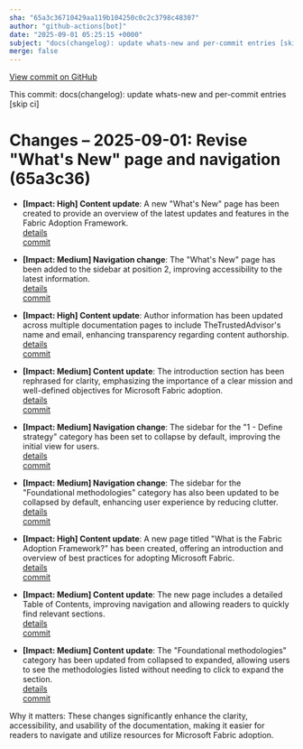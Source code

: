 ```yaml
---
sha: "65a3c36710429aa119b104250c0c2c3798c48307"
author: "github-actions[bot]"
date: "2025-09-01 05:25:15 +0000"
subject: "docs(changelog): update whats-new and per-commit entries [skip ci]"
merge: false
---
```


[View commit on GitHub](https://github.com/TheTrustedAdvisor/FabricAdoptionFramework/commit/65a3c36710429aa119b104250c0c2c3798c48307)

This commit: docs(changelog): update whats-new and per-commit entries [skip ci]

# Changes – 2025-09-01: Revise "What's New" page and navigation (65a3c36)

- **[Impact: High] Content update**: A new "What's New" page has been created to provide an overview of the latest updates and features in the Fabric Adoption Framework.  
   [details](/docs/about/changes/2025-08-31-5ea5364337ae5370e97a87baefc9943c57b4d6a4)  
   [commit](https://github.com/TheTrustedAdvisor/FabricAdoptionFramework/commit/65a3c36710429aa119b104250c0c2c3798c48307)

- **[Impact: Medium] Navigation change**: The "What's New" page has been added to the sidebar at position 2, improving accessibility to the latest information.  
   [details](/docs/about/changes/2025-08-31-5ea5364337ae5370e97a87baefc9943c57b4d6a4)  
   [commit](https://github.com/TheTrustedAdvisor/FabricAdoptionFramework/commit/65a3c36710429aa119b104250c0c2c3798c48307)

- **[Impact: High] Content update**: Author information has been updated across multiple documentation pages to include TheTrustedAdvisor's name and email, enhancing transparency regarding content authorship.  
   [details](/docs/about/changes/2025-08-31-5ea5364337ae5370e97a87baefc9943c57b4d6a4)  
   [commit](https://github.com/TheTrustedAdvisor/FabricAdoptionFramework/commit/65a3c36710429aa119b104250c0c2c3798c48307)

- **[Impact: Medium] Content update**: The introduction section has been rephrased for clarity, emphasizing the importance of a clear mission and well-defined objectives for Microsoft Fabric adoption.  
   [details](/docs/about/changes/2025-08-31-5ea5364337ae5370e97a87baefc9943c57b4d6a4)  
   [commit](https://github.com/TheTrustedAdvisor/FabricAdoptionFramework/commit/65a3c36710429aa119b104250c0c2c3798c48307)

- **[Impact: Medium] Navigation change**: The sidebar for the "1 - Define strategy" category has been set to collapse by default, improving the initial view for users.  
   [details](/docs/about/changes/2025-08-31-5ea5364337ae5370e97a87baefc9943c57b4d6a4)  
   [commit](https://github.com/TheTrustedAdvisor/FabricAdoptionFramework/commit/65a3c36710429aa119b104250c0c2c3798c48307)

- **[Impact: Medium] Navigation change**: The sidebar for the "Foundational methodologies" category has also been updated to be collapsed by default, enhancing user experience by reducing clutter.  
   [details](/docs/about/changes/2025-08-31-5ea5364337ae5370e97a87baefc9943c57b4d6a4)  
   [commit](https://github.com/TheTrustedAdvisor/FabricAdoptionFramework/commit/65a3c36710429aa119b104250c0c2c3798c48307)

- **[Impact: High] Content update**: A new page titled "What is the Fabric Adoption Framework?" has been created, offering an introduction and overview of best practices for adopting Microsoft Fabric.  
   [details](/docs/about/changes/2025-08-31-5ea5364337ae5370e97a87baefc9943c57b4d6a4)  
   [commit](https://github.com/TheTrustedAdvisor/FabricAdoptionFramework/commit/65a3c36710429aa119b104250c0c2c3798c48307)

- **[Impact: Medium] Content update**: The new page includes a detailed Table of Contents, improving navigation and allowing readers to quickly find relevant sections.  
   [details](/docs/about/changes/2025-08-31-5ea5364337ae5370e97a87baefc9943c57b4d6a4)  
   [commit](https://github.com/TheTrustedAdvisor/FabricAdoptionFramework/commit/65a3c36710429aa119b104250c0c2c3798c48307)

- **[Impact: Medium] Content update**: The "Foundational methodologies" category has been updated from collapsed to expanded, allowing users to see the methodologies listed without needing to click to expand the section.  
   [details](/docs/about/changes/2025-08-31-5ea5364337ae5370e97a87baefc9943c57b4d6a4)  
   [commit](https://github.com/TheTrustedAdvisor/FabricAdoptionFramework/commit/65a3c36710429aa119b104250c0c2c3798c48307)

Why it matters: These changes significantly enhance the clarity, accessibility, and usability of the documentation, making it easier for readers to navigate and utilize resources for Microsoft Fabric adoption.
